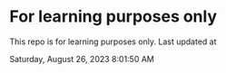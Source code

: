 # For learning purposes only
This repo is for learning purposes only.
Last updated at

Saturday, August 26, 2023 8:01:50 AM

